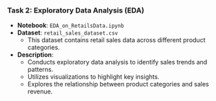 ### **Task 2: Exploratory Data Analysis (EDA)**
- **Notebook**: `EDA_on_RetailsData.ipynb`
- **Dataset**: `retail_sales_dataset.csv`
  - This dataset contains retail sales data across different product categories.
- **Description**:
  - Conducts exploratory data analysis to identify sales trends and patterns.
  - Utilizes visualizations to highlight key insights.
  - Explores the relationship between product categories and sales revenue.
